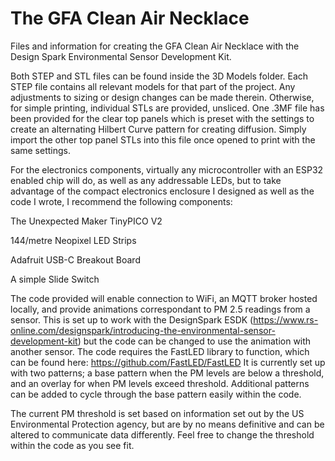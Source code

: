 # The GFA Clean Air Necklace
Files and information for creating the GFA Clean Air Necklace with the Design Spark Environmental Sensor Development Kit.

Both STEP and STL files can be found inside the 3D Models folder. Each STEP file contains all relevant models for that part of the project. Any adjustments to sizing or design changes can be made therein. Otherwise, for simple printing, individual STLs are provided, unsliced. One .3MF file has been provided for the clear top panels which is preset with the settings to create an alternating Hilbert Curve pattern for creating diffusion. Simply import the other top panel STLs into this file once opened to print with the same settings.

For the electronics components, virtually any microcontroller with an ESP32 enabled chip will do, as well as any addressable LEDs, but to take advantage of the compact electronics enclosure I designed as well as the code I wrote, I recommend the following components:

The Unexpected Maker TinyPICO V2

144/metre Neopixel LED Strips

Adafruit USB-C Breakout Board

A simple Slide Switch


The code provided will enable connection to WiFi, an MQTT broker hosted locally, and provide animations correspondant to PM 2.5 readings from a sensor. This is set up to work with the DesignSpark ESDK (https://www.rs-online.com/designspark/introducing-the-environmental-sensor-development-kit) but the code can be changed to use the animation with another sensor. The code requires the FastLED library to function, which can be found here: https://github.com/FastLED/FastLED It is currently set up with two patterns; a base pattern when the PM levels are below a threshold, and an overlay for when PM levels exceed threshold. Additional patterns can be added to cycle through the base pattern easily within the code.

The current PM threshold is set based on information set out by the US Environmental Protection agency, but are by no means definitive and can be altered to communicate data differently. Feel free to change the threshold within the code as you see fit.
